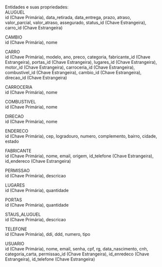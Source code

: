 Entidades e suas propriedades: <br />
ALUGUEL <br />
id (Chave Primária), data\_retirada, data\_entrega, prazo, atraso, valor\_parcial, valor\_atraso, assegurado, status\_id (Chave Estrangeira), carro\_id (Chave Estrangeira)
<br />

CAMBIO<br />
id (Chave Primária), nome

CARRO<br />
id (Chave Primária), modelo, ano, preco, categoria, fabricante\_id (Chave Estrangeira), portas\_id (Chave Estrangeira), lugares\_id (Chave Estrangeira), motor\_id (Chave Estrangeira), carroceria\_id (Chave Estrangeira), combustivel\_id (Chave Estrangeira), cambio\_id (Chave Estrangeira), direcao\_id (Chave Estrangeira)

CARROCERIA<br />
id (Chave Primária), nome

COMBUSTIVEL<br />
id (Chave Primária), nome

DIRECAO<br />
id (Chave Primária), nome

ENDERECO<br />
id (Chave Primária), cep, logradouro, numero, complemento, bairro, cidade, estado

FABRICANTE<br />
id (Chave Primária), nome, email, origem, id\_telefone (Chave Estrangeira), id\_endereco (Chave Estrangeira)

PERMISSAO<br />
id (Chave Primária), descricao

LUGARES<br />
id (Chave Primária), quantidade

PORTAS<br />
id (Chave Primária), quantidade

STAUS\_ALUGUEL<br />
id (Chave Primária), descricao

TELEFONE<br />
id (Chave Primária), ddi, ddd, numero, tipo

USUARIO<br />
id (Chave Primária), nome, email, senha, cpf, rg, data\_nascimento, cnh, categoria\_carta, permissao\_id (Chave Estrangeira), id\_enredeco (Chave Estrangeira), id\_telefone (Chave Estrangeira)